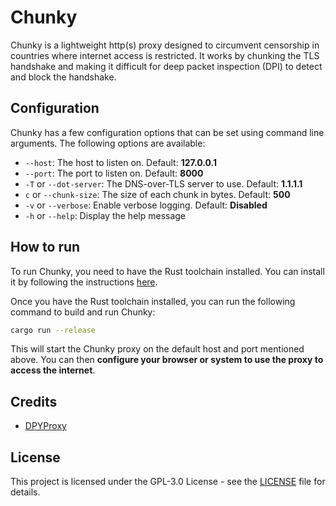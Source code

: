 # Chunky

Chunky is a lightweight http(s) proxy designed to circumvent censorship in countries where internet access is restricted. It works by chunking the TLS handshake and making it difficult for deep packet inspection (DPI) to detect and block the handshake.

## Configuration

Chunky has a few configuration options that can be set using command line arguments. The following options are available:

- `--host`: The host to listen on. Default: **127.0.0.1**
- `--port`: The port to listen on. Default: **8000**
- `-T` or `--dot-server`: The DNS-over-TLS server to use. Default: **1.1.1.1**
- `c` or `--chunk-size`: The size of each chunk in bytes. Default: **500**
- `-v` or `--verbose`: Enable verbose logging. Default: **Disabled**
- `-h` or `--help`: Display the help message

## How to run

To run Chunky, you need to have the Rust toolchain installed. You can install it by following the instructions [here](https://www.rust-lang.org/tools/install).

Once you have the Rust toolchain installed, you can run the following command to build and run Chunky:

```bash
cargo run --release
```

This will start the Chunky proxy on the default host and port mentioned above. You can then **configure your browser or system to use the proxy to access the internet**.

## Credits

- [DPYProxy](https://github.com/UPB-SysSec/DPYProxy)

## License

This project is licensed under the GPL-3.0 License - see the [LICENSE](LICENSE) file for details.
